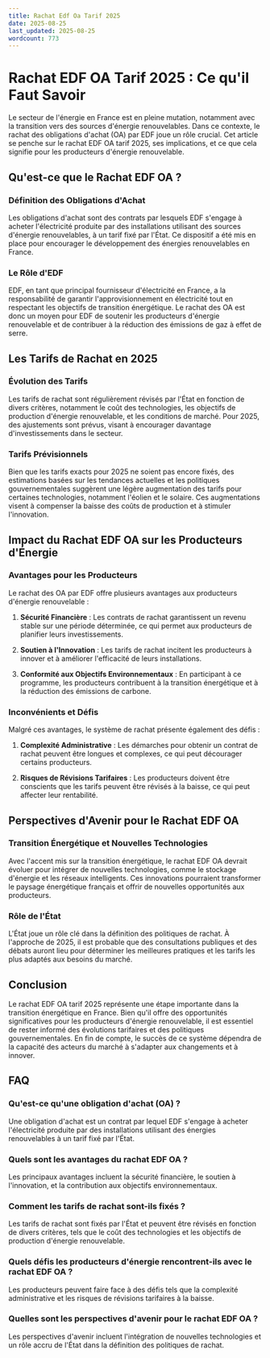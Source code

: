 ```yaml
---
title: Rachat Edf Oa Tarif 2025
date: 2025-08-25
last_updated: 2025-08-25
wordcount: 773
---
```


# Rachat EDF OA Tarif 2025 : Ce qu'il Faut Savoir

Le secteur de l'énergie en France est en pleine mutation, notamment avec la transition vers des sources d'énergie renouvelables. Dans ce contexte, le rachat des obligations d'achat (OA) par EDF joue un rôle crucial. Cet article se penche sur le rachat EDF OA tarif 2025, ses implications, et ce que cela signifie pour les producteurs d'énergie renouvelable.

## Qu'est-ce que le Rachat EDF OA ?

### Définition des Obligations d'Achat

Les obligations d'achat sont des contrats par lesquels EDF s'engage à acheter l'électricité produite par des installations utilisant des sources d'énergie renouvelables, à un tarif fixé par l'État. Ce dispositif a été mis en place pour encourager le développement des énergies renouvelables en France.

### Le Rôle d'EDF

EDF, en tant que principal fournisseur d'électricité en France, a la responsabilité de garantir l'approvisionnement en électricité tout en respectant les objectifs de transition énergétique. Le rachat des OA est donc un moyen pour EDF de soutenir les producteurs d'énergie renouvelable et de contribuer à la réduction des émissions de gaz à effet de serre.

## Les Tarifs de Rachat en 2025

### Évolution des Tarifs

Les tarifs de rachat sont régulièrement révisés par l'État en fonction de divers critères, notamment le coût des technologies, les objectifs de production d'énergie renouvelable, et les conditions de marché. Pour 2025, des ajustements sont prévus, visant à encourager davantage d'investissements dans le secteur.

### Tarifs Prévisionnels

Bien que les tarifs exacts pour 2025 ne soient pas encore fixés, des estimations basées sur les tendances actuelles et les politiques gouvernementales suggèrent une légère augmentation des tarifs pour certaines technologies, notamment l'éolien et le solaire. Ces augmentations visent à compenser la baisse des coûts de production et à stimuler l'innovation.

## Impact du Rachat EDF OA sur les Producteurs d'Énergie

### Avantages pour les Producteurs

Le rachat des OA par EDF offre plusieurs avantages aux producteurs d'énergie renouvelable :

1. **Sécurité Financière** : Les contrats de rachat garantissent un revenu stable sur une période déterminée, ce qui permet aux producteurs de planifier leurs investissements.
   
2. **Soutien à l'Innovation** : Les tarifs de rachat incitent les producteurs à innover et à améliorer l'efficacité de leurs installations.

3. **Conformité aux Objectifs Environnementaux** : En participant à ce programme, les producteurs contribuent à la transition énergétique et à la réduction des émissions de carbone.

### Inconvénients et Défis

Malgré ces avantages, le système de rachat présente également des défis :

1. **Complexité Administrative** : Les démarches pour obtenir un contrat de rachat peuvent être longues et complexes, ce qui peut décourager certains producteurs.

2. **Risques de Révisions Tarifaires** : Les producteurs doivent être conscients que les tarifs peuvent être révisés à la baisse, ce qui peut affecter leur rentabilité.

## Perspectives d'Avenir pour le Rachat EDF OA

### Transition Énergétique et Nouvelles Technologies

Avec l'accent mis sur la transition énergétique, le rachat EDF OA devrait évoluer pour intégrer de nouvelles technologies, comme le stockage d'énergie et les réseaux intelligents. Ces innovations pourraient transformer le paysage énergétique français et offrir de nouvelles opportunités aux producteurs.

### Rôle de l'État

L'État joue un rôle clé dans la définition des politiques de rachat. À l'approche de 2025, il est probable que des consultations publiques et des débats auront lieu pour déterminer les meilleures pratiques et les tarifs les plus adaptés aux besoins du marché.

## Conclusion

Le rachat EDF OA tarif 2025 représente une étape importante dans la transition énergétique en France. Bien qu'il offre des opportunités significatives pour les producteurs d'énergie renouvelable, il est essentiel de rester informé des évolutions tarifaires et des politiques gouvernementales. En fin de compte, le succès de ce système dépendra de la capacité des acteurs du marché à s'adapter aux changements et à innover.

## FAQ

### Qu'est-ce qu'une obligation d'achat (OA) ?

Une obligation d'achat est un contrat par lequel EDF s'engage à acheter l'électricité produite par des installations utilisant des énergies renouvelables à un tarif fixé par l'État.

### Quels sont les avantages du rachat EDF OA ?

Les principaux avantages incluent la sécurité financière, le soutien à l'innovation, et la contribution aux objectifs environnementaux.

### Comment les tarifs de rachat sont-ils fixés ?

Les tarifs de rachat sont fixés par l'État et peuvent être révisés en fonction de divers critères, tels que le coût des technologies et les objectifs de production d'énergie renouvelable.

### Quels défis les producteurs d'énergie rencontrent-ils avec le rachat EDF OA ?

Les producteurs peuvent faire face à des défis tels que la complexité administrative et les risques de révisions tarifaires à la baisse.

### Quelles sont les perspectives d'avenir pour le rachat EDF OA ?

Les perspectives d'avenir incluent l'intégration de nouvelles technologies et un rôle accru de l'État dans la définition des politiques de rachat.